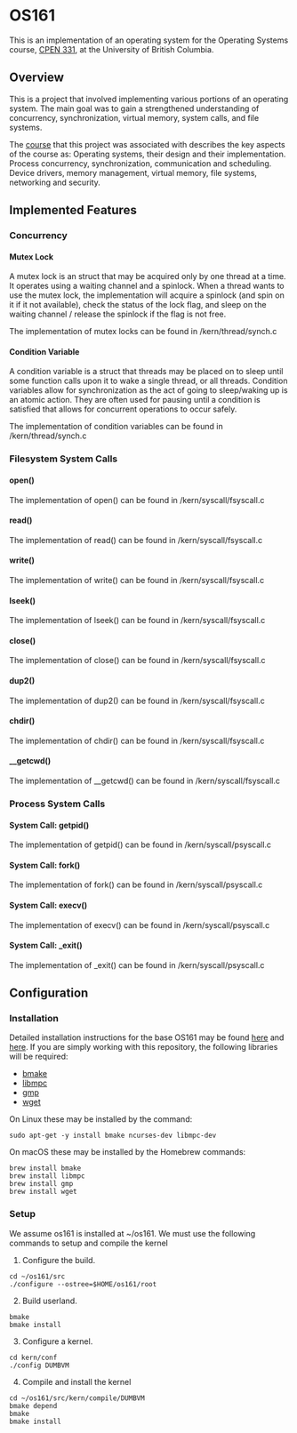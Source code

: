 # OS161

This is an implementation of an operating system for the Operating Systems course, [CPEN 331](
https://sites.google.com/site/cpen331/), at the University of British Columbia.

## Overview
This is a project that involved implementing various portions of an operating system. The main goal was to gain a strengthened understanding of concurrency, synchronization, virtual memory, system calls, and file systems.

The [course](https://courses.students.ubc.ca/cs/main?pname=subjarea&tname=subjareas&req=3&dept=CPEN&course=331) that this project was associated with describes the key aspects of the course as: 
Operating systems, their design and their implementation. Process concurrency, synchronization, communication and scheduling. Device drivers, memory management, virtual memory, file systems, networking and security.

## Implemented Features
### Concurrency
#### Mutex Lock
A mutex lock is an struct that may be acquired only by one thread at a time. It operates using a waiting channel and a spinlock. When a thread wants to use the mutex lock, the implementation will acquire a spinlock (and spin on it if it not available), check the status of the lock flag, and sleep on the waiting channel / release the spinlock if the flag is not free.

The implementation of mutex locks can be found in /kern/thread/synch.c

#### Condition Variable
A condition variable is a struct that threads may be placed on to sleep until some function calls upon it to wake a single thread, or all threads. Condition variables allow for synchronization as the act of going to sleep/waking up is an atomic action. They are often used for pausing until a condition is satisfied that allows for concurrent operations to occur safely.

The implementation of condition variables can be found in /kern/thread/synch.c

### Filesystem System Calls
#### open()
The implementation of open() can be found in /kern/syscall/fsyscall.c
#### read()
The implementation of read() can be found in /kern/syscall/fsyscall.c
#### write()
The implementation of write() can be found in /kern/syscall/fsyscall.c
#### lseek()
The implementation of lseek() can be found in /kern/syscall/fsyscall.c
#### close()
The implementation of close() can be found in /kern/syscall/fsyscall.c
#### dup2()
The implementation of dup2() can be found in /kern/syscall/fsyscall.c
#### chdir()
The implementation of chdir() can be found in /kern/syscall/fsyscall.c
#### __getcwd()
The implementation of __getcwd() can be found in /kern/syscall/fsyscall.c

### Process System Calls
#### System Call: getpid()
The implementation of getpid() can be found in /kern/syscall/psyscall.c
#### System Call: fork()
The implementation of fork() can be found in /kern/syscall/psyscall.c
#### System Call: execv()
The implementation of execv() can be found in /kern/syscall/psyscall.c
#### System Call: _exit()
The implementation of _exit() can be found in /kern/syscall/psyscall.c

## Configuration
### Installation
Detailed installation instructions for the base OS161 may be found [here](https://sites.google.com/site/os161ubc/os161-installation) and [here](http://os161.eecs.harvard.edu/resources/building.html). If you are simply working with this repository, the following libraries will be required:
* [bmake](http://crufty.net/help/sjg/bmake.html)
* [libmpc](http://www.multiprecision.org/index.php?prog=mpc)
* [gmp](https://gmplib.org/)
* [wget](https://www.gnu.org/software/wget/)

On Linux these may be installed by the command:
```
sudo apt-get -y install bmake ncurses-dev libmpc-dev
```
On macOS these may be installed by the Homebrew commands:
```
brew install bmake
brew install libmpc
brew install gmp
brew install wget
```
### Setup
We assume os161 is installed at ~/os161. We must use the following commands to setup and compile the kernel
1. Configure the build. 
```
cd ~/os161/src
./configure --ostree=$HOME/os161/root
```
2. Build userland.
```
bmake
bmake install
```
3. Configure a kernel.
```
cd kern/conf
./config DUMBVM
```
4. Compile and install the kernel
```
cd ~/os161/src/kern/compile/DUMBVM
bmake depend
bmake
bmake install
```
